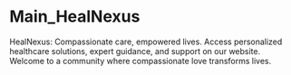 # Main_HealNexus
HealNexus: Compassionate care, empowered lives. Access personalized healthcare solutions, expert guidance, and support on our website. Welcome to a community where compassionate love transforms lives.
